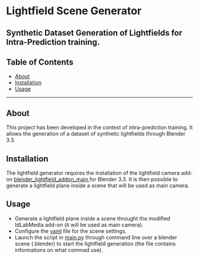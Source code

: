 # Lightfield Scene Generator

Synthetic Dataset Generation of Lightfields for Intra-Prediction training.
---

## Table of Contents

- [About](#about)
- [Installation](#installation)
- [Usage](#usage)

---
## About
This project has been developed in the context of intra-prediction training. It allows the generation of a dataset of synthetic lightfields through Blender 3.3. 

## Installation

The lightfield generator requires the installation of the lightfield camera add-on [blender_lightfield_addon_main
](https://github.com/gabrieleV-code/blender_lightfield_addon_main.git) for Blender 3.3.
It is then possible to generate a lightfield plane inside a scene that will be used as main camera.


## Usage
- Generate a lightfield plane inside a scene throught the modified IdLabMedia add-on (it will be used as main camera).
- Configure the [yaml](configs/generic_lenslets.yaml) file for the scene settings.
- Launch the script in [main.py](main.py) through command line over a blender scene (.blender) to start the lightfield generation (the file contains informations on what commad use).


